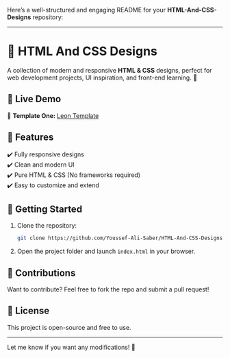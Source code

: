 Here’s a well-structured and engaging README for your **HTML-And-CSS-Designs** repository:  

---

# 🎨 HTML And CSS Designs  

A collection of modern and responsive **HTML & CSS** designs, perfect for web development projects, UI inspiration, and front-end learning. 🚀  


## 📌 Live Demo  

🔗 **Template One:** [Leon Template](https://youssef-ali-saber.github.io/HTML-And-CSS-Designs/Leon%20Template%20One/)  

## 📁 Features  

✔️ Fully responsive designs  
✔️ Clean and modern UI  
✔️ Pure HTML & CSS (No frameworks required)  
✔️ Easy to customize and extend  


## 🚀 Getting Started  

1. Clone the repository:  
   ```sh
   git clone https://github.com/Youssef-Ali-Saber/HTML-And-CSS-Designs.git
   ```
2. Open the project folder and launch `index.html` in your browser.  

## 📌 Contributions  

Want to contribute? Feel free to fork the repo and submit a pull request!  

## 📝 License  

This project is open-source and free to use.  

---

Let me know if you want any modifications! 🚀
